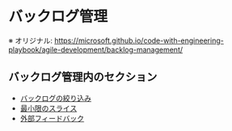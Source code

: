 # バックログ管理

※ オリジナル: https://microsoft.github.io/code-with-engineering-playbook/agile-development/backlog-management/

## バックログ管理内のセクション

* [バックログの絞り込み](backlog-refinement.md)
* [最小限のスライス](minimal-slices.md)
* [外部フィードバック](external-feedback.md)
